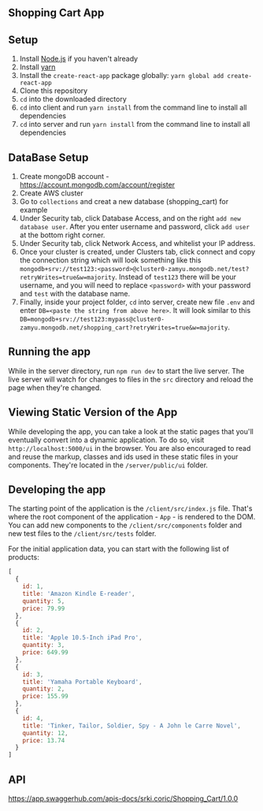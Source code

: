 ## Shopping Cart App

## Setup
1. Install [Node.js](https://nodejs.org/en/download/package-manager/) if you haven't already
1. Install [yarn](https://yarnpkg.com/en/docs/install#mac-stable)
3. Install the `create-react-app` package globally: `yarn global add create-react-app`
4. Clone this repository
5. `cd` into the downloaded directory
6. `cd` into client and run `yarn install` from the command line to install all dependencies
6. `cd` into server and run `yarn install` from the command line to install all dependencies

## DataBase Setup

1. Create mongoDB account - https://account.mongodb.com/account/register
2. Create AWS cluster
3. Go to `collections` and creat a new database (shopping_cart) for example
4. Under Security tab, click Database Access, and on the right `add new database user`. After you enter username and password, click `add user` at the bottom right corner.
5. Under Security tab, click Network Access, and whitelist your IP address.
6. Once your cluster is created, under Clusters tab, click connect and copy the connection string which will look something like this `mongodb+srv://test123:<password>@cluster0-zamyu.mongodb.net/test?retryWrites=true&w=majority`. Instead of `test123` there will be your username, and you will need to replace `<password>` with your password and `test` with the database name.
7. Finally, inside your project folder, `cd` into server, create new file `.env` and enter `DB=<paste the string from above here>`. It will look similar to this `DB=mongodb+srv://test123:mypass@cluster0-zamyu.mongodb.net/shopping_cart?retryWrites=true&w=majority`.

## Running the app
While in the server directory, run `npm run dev` to start the live server. The live server will watch for changes to files in the `src` directory and reload the page when they're changed.

## Viewing Static Version of the App
While developing the app, you can take a look at the static pages that you'll eventually convert into a dynamic application. To do so, visit `http://localhost:5000/ui` in the browser. You are also encouraged to read and reuse the markup, classes and ids used in these static files in your components. They're located in the `/server/public/ui` folder.

## Developing the app

The starting point of the application is the `/client/src/index.js` file. That's where the root component of the application - `App` - is rendered to the DOM. You can add new components to the `/client/src/components` folder and new test files to the `/client/src/tests` folder.

For the initial application data, you can start with the following list of products:

```js
[
  {
    id: 1,
    title: 'Amazon Kindle E-reader',
    quantity: 5,
    price: 79.99
  },
  {
    id: 2,
    title: 'Apple 10.5-Inch iPad Pro',
    quantity: 3,
    price: 649.99
  },
  {
    id: 3,
    title: 'Yamaha Portable Keyboard',
    quantity: 2,
    price: 155.99
  },
  {
    id: 4,
    title: 'Tinker, Tailor, Soldier, Spy - A John le Carre Novel',
    quantity: 12,
    price: 13.74
  }
]
```

## API

https://app.swaggerhub.com/apis-docs/srki.coric/Shopping_Cart/1.0.0
